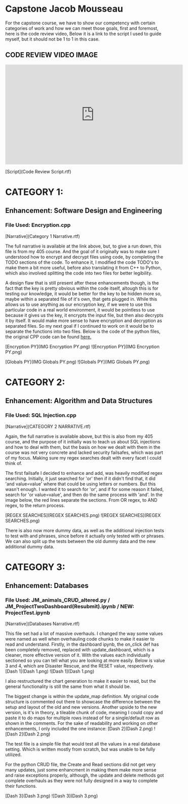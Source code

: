 # Capstone Jacob Mousseau

For the capstone course, we have to show our competency with certain categories of work and how we can meet those goals, first and foremost, here is the code review video, Below it is a link to the script I used to guide myself, but it should not be 1 to 1 in this case. 

<h2>CODE REVIEW VIDEO IMAGE</h2>

<iframe width="560" height="315" src="https://www.youtube.com/embed/7VPagv84TxQ" title="YouTube video player" frameborder="0" allow="accelerometer; autoplay; clipboard-write; encrypted-media; gyroscope; picture-in-picture" allowfullscreen></iframe>

[Script](Code Review Script.rtf)

<h1>CATEGORY 1:</h1>
<h2>Enhancement: Software Design and Engineering</h2>
<h3>File Used: Encryption.cpp</h3>
[Narrative](Category 1 Narrative.rtf)

The full narrative is available at the link above, but, to give a run down, this file is from my 405 course. And the goal of it originally was to make sure I understood how to encrypt and decrypt files using code, by completing the TODO sections of the code. To enhance it, I modified the code TODO's to make them a bit more useful, before also translating it from C++ to Python, which also involved splitting the code into two files for better legibility.

A design flaw that is still present after these enhancements though, is the fact that the key is pretty obvious within the code itself, altough this is for testing our knowledge, it would be better for the key to be hidden more so, maybe within a separated file of it's own, that gets plugged in. While this allows us to use anything as our encryption key, if we were to use this particular code in a real world environment, it would be pointless to use because it gives us the key, it encrypts the input file, but then also decrypts it by itself. It would make more sense to have encryption and decryption as separated files. So my next goal if I continued to work on it would be to separate the functions into two files. Below is the code of the python files, the original CPP code can be found [here.](Encryption.cpp)

[Encryption PY](IMG Encryption PY.png)
![Encryption PY](IMG Encryption PY.png)

[Globals PY](IMG Globals PY.png)
![Globals PY](IMG Globals PY.png)

<h1>CATEGORY 2:</h1>
<h2>Enhancement: Algorithm and Data Structures</h2>
<h3>File Used: SQL Injection.cpp</h3>
[Narrative](CATEGORY 2 NARRATIVE.rtf)

Again, the full narrative is available above, but this is also from my 405 course, and the purpose of it initially was to teach us about SQL injections and how to deal with them, but the basis on how we dealt with them in the course was not very concrete and lacked security failsafes, which was part of my focus. Making sure my regex searches dealt with every facet I could think of. 

The first failsafe I decided to enhance and add, was heavily modified regex searching. Initially, it just searched for 'or' then if it didn't find that, it did 'and value=value' where that could be using letters or numbers. But this wasn't enough. I wanted it to search for 'or', and if for some reason it failed, search for 'or value=value', and then do the same process with 'and'. In the image below, the red lines separate the sections. From OR regex, to AND regex, to the return process.

[REGEX SEARCHES](REGEX SEARCHES.png)
![REGEX SEARCHES](REGEX SEARCHES.png)

There is also now more dummy data, as well as the additional injection tests to test with and phrases, since before it actually only tested with or phrases. We can also split up the tests between the old dummy data and the new additional dummy data.

<h1>CATEGORY 3:</h1>
<h2>Enhancement: Databases</h2>
<h3>File Used: JM_animals_CRUD_altered.py / JM_ProjectTwoDashboard(Resubmit).ipynb / NEW: ProjectTest.ipynb </h3>
[Narrative](Databases Narrative.rtf)

This file set had a lot of massive overhauls. I changed the way some values were named as well when overhauling code chunks to make it easier to read and understand. Firstly, in the dashboard ipynb, the on_click def has been completely removed, replaced with update_dashboard, which is a cleaner, more effective version of it. With the values each individually sectioned so you can tell what you are looking at more easily. Below is value 3 and 4, which are Disaster Rescue, and the RESET value, respectively.
[Dash 1](Dash 1.png)
![Dash 1](Dash 1.png)

I also restructured the chart generation to make it easier to read, but the general functionality is still the same from what it should be.

The biggest change is within the update_map definition. My original code structure is commented out there to showcase the difference between the setup and layout of the old and new versions. Another upside to the new version, is it's in theory, a tileable chunk of code, meaning I could copy and paste it to do maps for multiple rows instead of for a single/default row as shown in the comments. For the sake of readability and working on other enhancements, I only included the one instance: 
[Dash 2](Dash 2.png)
![Dash 2](Dash 2.png)

The test file is a simple file that would test all the values in a real database setting. Which is written mostly from scratch, but was unable to be fully utilized.

For the python CRUD file, the Create and Read sections did not get very many updates, just some enhancment in making them make more sense and raise exceptions properly, although, the update and delete methods got complete overhauls as they were not fully designed in a way to complete their functions. 

[Dash 3](Dash 3.png)
![Dash 3](Dash 3.png)
